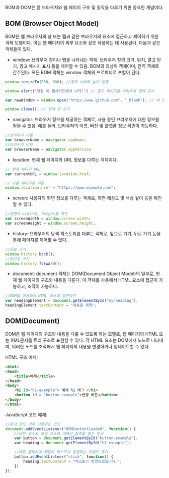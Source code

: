BOM과 DOM은 웹 브라우저와 웹 페이지 구조 및 동작을 다루기 위한 중요한 개념이다.

## BOM (Browser Object Model)

BOM은 웹 브라우저의 창 또는 탭과 같은 브라우저의 요소에 접근하고 제어하기 위한 객체 모델이다. 이는 웹 페이지의 외부 요소와 상호 작용하는 데 사용된다. 다음과 같은 객체들이 있다.

 - window: 브라우저 창이나 탭을 나타내는 객체. 브라우저 창의 크기, 위치, 열고 닫기, 경고 메시지 표시 등을 제어할 수 있음. BOM의 최상위 객체이며, 전역 객체로 간주된다. 모든 BOM 객체는 window 객체의 프로퍼티로 포함이 된다.

```javascript
window.resizeTo(800, 600); //창의 너비와 높이 변경

window.alert("당장 이 웹사이트에서 나가!") // 경고 메시지를 브라우저 창에 표시

var newWindow = window.open("https:/www.github.com", "_blank"); // 새 창 열기

window.close(); // 현재 창 닫기
```

 - navigator: 브라우저 정보를 제공하는 객체로, 사용 중인 브라우저에 대한 정보를 얻을 수 있음. 예를 들어, 브라우저의 이름, 버전 및 플랫폼 정보 확인이 가능하다.

```javascript
//브라우저 이름
var browserName = navigator.appName;
//브라우저 버전
var browserName = navigator.appVersion
```

 - location: 현재 웹 페이지의 URL 정보를 다루는 객체이다.
 
```javascript
// 현재 페이지 URL
var currentURL = window.location.href;

// 다른 페이지로 이동
window.location.href = "https://www.example.com";
```

 - screen: 사용자의 화면 정보를 다루는 객체로, 화면 해상도 및 색상 깊이 등을 확인할 수 있다.
 
```javascript
//화면의 width와, height를 확인
var screenWidth = window.screen.width;
var screenHeight = window.screen.height;
```

 - history: 브라우저의 탐색 히스토리를 다루는 객체로, 앞으로 가기, 뒤로 가기 등을 통해 페이지를 제어할 수 있다.
 
```javascript
//뒤로 가기
window.history.back();
//앞으로 가기
window.history.forward();
```

 - document: document 객체는 DOM(Document Object Model)의 일부로, 현재 웹 페이지의 구조와 내용을 다룬다. 이 객체를 사용해서 HTML 요소에 접근이 가능하고, 조작이 가능하다.
 
```javascript
//DOM을 이용해서 HTML 요소에 접근하기
var headingElement = document.getElementById("my-heading");
headingElement.textContent = "새로운 제목";
```

## DOM(Document)

DOM은 웹 페이지의 구조와 내용을 다룰 수 있도록 하는 모델로, 웹 페이지의 HTML 또는 XML문서를 트리 구조로 표현할 수 있다. 각 HTML 요소는 DOM에서 노드로 나타내며, 이러한 노드를 조작해서 웹 페이지의 내용을 변경하거나 업데이트할 수 있다.

HTML 구조 예제:
```html
<html>
<head>
	<title>예제</title>
</head>
<body>
	<h1 id="h1-example"> 예제 h1 태그 </h1>
	<button id = "button-example">변경 버튼</button>
</body>
</html>
```

JavaScript 코드 예제:
```javascript
//문서 로드 이후 시행되는 코드
document.addEventListener("DOMContentLoaded", function() {
	//버튼 요소와 헤딩 요소에 대해서 참조를 얻는 방식
	var button = document.getElementById("button-example");
	var heading = document.getElementById("h1-example");

	//버튼 클릭시에 헤딩의 텍스트가 변경되는 이벤트 추가
	button.addEventListner("click", function() {
		heading.textContent = "텍스트가 변경되었습니다.";
	})
});
```
